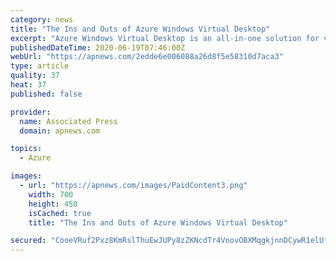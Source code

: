 ```yaml
---
category: news
title: "The Ins and Outs of Azure Windows Virtual Desktop"
excerpt: "Azure Windows Virtual Desktop is an all-in-one solution for virtualizing desktops and applications running on the cloud. The virt"
publishedDateTime: 2020-06-19T07:46:00Z
webUrl: "https://apnews.com/2edde6e006088a26d8f5e58310d7aca3"
type: article
quality: 37
heat: 37
published: false

provider:
  name: Associated Press
  domain: apnews.com

topics:
  - Azure

images:
  - url: "https://apnews.com/images/PaidContent3.png"
    width: 700
    height: 450
    isCached: true
    title: "The Ins and Outs of Azure Windows Virtual Desktop"

secured: "CooeVRuf2Pxz8KmRslThuEwJUPy8zZKNcdTr4VnovOBXMqgkjnnDCywR1elUfi1FhFO0L2vH97UflwjTs28DKgz71GO1XahQSJPiXUtRUxxbMRNnzSe1qGabzhaYLbAseRHFvIG2Rs2F9m4u5hQxFrkS36CzBkX/DRe7yf7s/dQkfAHvxkNeD6ywgEcgCFWCGWm+Pw7N+9TZqYpTSG+6/Bshsu4NRlZa+kScq0eWS+Ndn1wMAbftLmGlUowoxmWvWflCIRO76Xoo64omq2fKWMP0Q+fJQR0l9dVsxTLnsm6KAlOwwr+gNAemKUdROA9eYt769dh0rwf5UUGyqy/HlA==;vsamC4jNdw1Q77gIweVvHg=="
---
```


